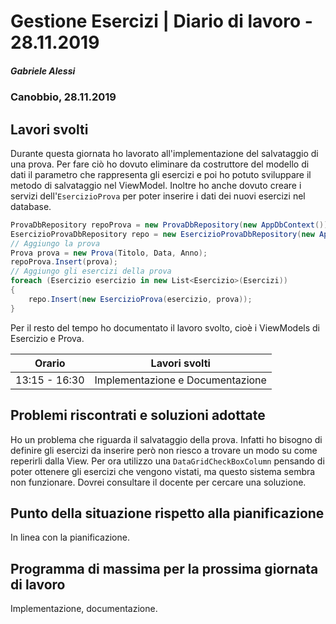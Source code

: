 # Gestione Esercizi | Diario di lavoro - 28.11.2019

##### Gabriele Alessi

### Canobbio, 28.11.2019

## Lavori svolti

Durante questa giornata ho lavorato all'implementazione del salvataggio di una prova. Per fare ciò ho dovuto eliminare da costruttore del modello di dati il parametro che rappresenta gli esercizi e poi ho potuto sviluppare il metodo di salvataggio nel ViewModel. Inoltre ho anche dovuto creare i servizi dell'`EsercizioProva` per poter inserire i dati dei nuovi esercizi nel database.

```c#
ProvaDbRepository repoProva = new ProvaDbRepository(new AppDbContext());
EsercizioProvaDbRepository repo = new EsercizioProvaDbRepository(new AppDbContext());
// Aggiungo la prova
Prova prova = new Prova(Titolo, Data, Anno);
repoProva.Insert(prova);
// Aggiungo gli esercizi della prova
foreach (Esercizio esercizio in new List<Esercizio>(Esercizi))
{
    repo.Insert(new EsercizioProva(esercizio, prova));
}
```

Per il resto del tempo ho documentato il lavoro svolto, cioè i ViewModels di Esercizio e Prova.

| Orario | Lavori svolti |
| - | - |
|13:15 - 16:30 | Implementazione e Documentazione |

## Problemi riscontrati e soluzioni adottate

Ho un problema che riguarda il salvataggio della prova. Infatti ho bisogno di definire gli esercizi da inserire però non riesco a trovare un modo su come reperirli dalla View. Per ora utilizzo una `DataGridCheckBoxColumn` pensando di poter ottenere gli esercizi che vengono vistati, ma questo sistema sembra non funzionare. Dovrei consultare il docente per cercare una soluzione. 

## Punto della situazione rispetto alla pianificazione

In linea con la pianificazione.

## Programma di massima per la prossima giornata di lavoro

Implementazione, documentazione.
